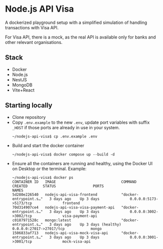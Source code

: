 # Node.js API Visa

A dockerized playground setup with a simplified simulation of handling transactions with Visa API. 

For Visa API, there is a mock, as the real API is available only for banks and other relevant organisations.

## Stack
- Docker
- Node.js
- NestJS
- MongoDB
- Vite+React

## Starting locally

* Clone repository
* Copy `.env.example` to the new `.env`, update port variables with suffix `_HOST` if those ports are already in use in your system.
  ```shell
  ~/nodejs-api-visa$ cp .env.example .env
  ```
* Build and start the docker container
  ```shell
  ~/nodejs-api-visa$ docker compose up --build -d
  ```
* Ensure all the containers are running and healthy, using the Docker UI on Desktop or the terminal. Example:
  ```shell
  ~/nodejs-api-visa$ docker ps
  CONTAINER ID   IMAGE                              COMMAND                  CREATED       STATUS                 PORTS                               NAMES
  5d280e226540   nodejs-api-visa-frontend           "docker-entrypoint.s…"   3 days ago    Up 3 days              0.0.0.0:5173->5173/tcp              frontend
  70d314907ce4   nodejs-api-visa-visa-payment-api   "docker-entrypoint.s…"   3 days ago    Up 3 days              0.0.0.0:3002->3002/tcp              visa-payment-api
  c0187971528c   mongo:latest                       "docker-entrypoint.s…"   3 days ago    Up 3 days (healthy)    0.0.0.0:27017->27017/tcp            mongo
  1506833af713   nodejs-api-visa-mock-visa-api      "docker-entrypoint.s…"   3 days ago    Up 3 days              0.0.0.0:3001->3001/tcp              mock-visa-api
  ```
